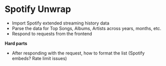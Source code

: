 # Spotify Unwrap

- Import Spotify extended streaming history data
- Parse the data for Top Songs, Albums, Artists across years, months, etc.
- Respond to requests from the frontend

**Hard parts**

- After responding with the request, how to format the list (Spotify embeds? Rate limit issues)